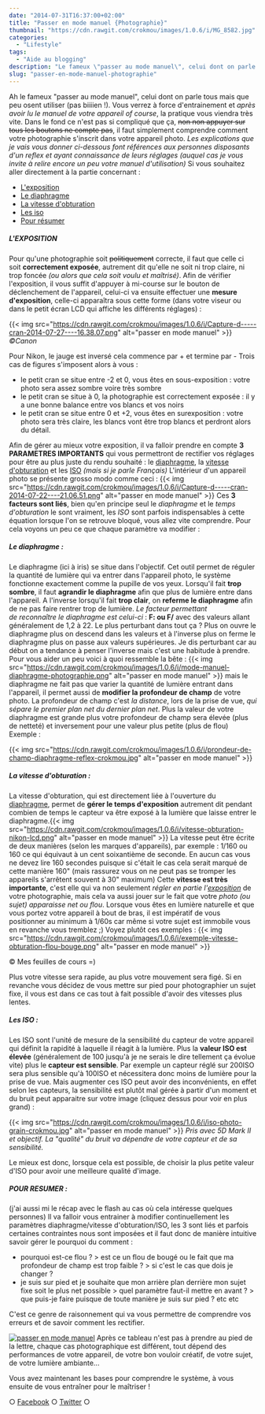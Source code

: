 ```yaml
---
date: "2014-07-31T16:37:00+02:00"
title: "Passer en mode manuel {Photographie}"
thumbnail: "https://cdn.rawgit.com/crokmou/images/1.0.6/i/MG_8582.jpg"
categories:
  - "Lifestyle"
tags:
  - "Aide au blogging"
description: "Le fameux \"passer au mode manuel\", celui dont on parle tous mais que peu utilisent. Vous verrez à force d'entrainement, la pratique vous viendra très vite!"
slug: "passer-en-mode-manuel-photographie"
---
```


Ah le fameux "passer au mode manuel", celui dont on parle tous mais que peu osent utiliser (pas biiiien !). Vous verrez à force d'entrainement et _après avoir lu le manuel de votre appareil of course_, la pratique vous viendra très vite. Dans le fond ce n'est pas si compliqué que ça, <del>non non appuyer sur tous les boutons ne compte pas</del>, il faut simplement comprendre comment votre photographie s'inscrit dans votre appareil photo. _Les explications que je vais vous donner ci-dessous font références aux personnes disposants d'un reflex et ayant connaissance de leurs réglages (auquel cas je vous invite à relire encore un peu votre manuel d'utilisation)_ Si vous souhaitez aller directement à la partie concernant :

*   [L'exposition](#exposition)
*   [Le diaphragme](#diaphragme)
*   [La vitesse d'obturation](#vitesse)
*   [Les iso](#iso)
*   [Pour résumer](#resumer)

##### <a name="exposition"></a>L'EXPOSITION

Pour qu'une photographie soit <del>politiquement</del> correcte, il faut que celle ci soit **correctement exposée**, autrement dit qu'elle ne soit ni trop claire, ni trop foncée _(ou alors que cela soit voulu et maîtrisé)_. Afin de vérifier l'exposition, il vous suffit d'appuyer à mi-course sur le bouton de déclenchement de l'appareil, celui-ci va ensuite effectuer une **mesure d'exposition**, celle-ci apparaîtra sous cette forme (dans votre viseur ou dans le petit écran LCD qui affiche les différents réglages) :

{{< img src="https://cdn.rawgit.com/crokmou/images/1.0.6/i/Capture-d-----cran-2014-07-27----16.38.07.png" alt="passer en mode manuel" >}} _©Canon_

Pour Nikon, le jauge est inversé cela commence par + et termine par - Trois cas de figures s'imposent alors à vous :

*   le petit cran se situe entre -2 et 0, vous êtes en sous-exposition : votre photo sera assez sombre voire très sombre
*   le petit cran se situe à 0, la photographie est correctement exposée : il y a une bonne balance entre vos blancs et vos noirs
*   le petit cran se situe entre 0 et +2, vous êtes en surexposition : votre photo sera très claire, les blancs vont être trop blancs et perdront alors du détail.

Afin de gérer au mieux votre exposition, il va falloir prendre en compte **3 PARAMETRES IMPORTANTS** qui vous permettront de rectifier vos réglages pour être au plus juste du rendu souhaité : le [diaphragme](#diaphragme), la [vitesse d'obturation](#vitesse) et les [ISO](#iso) _(mais si je parle Français)_ L'intérieur d'un appareil photo se présente grosso modo comme ceci : {{< img src="https://cdn.rawgit.com/crokmou/images/1.0.6/i/Capture-d-----cran-2014-07-22----21.06.51.png" alt="passer en mode manuel" >}} Ces **3 facteurs sont liés**, bien qu'en principe seul le _diaphragme_ et le _temps d'obturation_ le sont vraiment, les _ISO_ sont parfois indispensables à cette équation lorsque l'on se retrouve bloqué, vous allez vite comprendre. Pour cela voyons un peu ce que chaque paramètre va modifier :

##### <a name="diaphragme"></a>Le diaphragme :

Le diaphragme (ici à iris) se situe dans l'objectif. Cet outil permet de réguler la quantité de lumière qui va entrer dans l'appareil photo, le système fonctionne exactement comme la pupille de vos yeux. Lorsqu'il fait **trop sombre**, il faut **agrandir le diaphragme** afin que plus de lumière entre dans l'appareil. A l'inverse lorsqu'il fait **trop clair**, on **referme le diaphragme** afin de ne pas faire rentrer trop de lumière. _Le facteur permettant de reconnaître le diaphragme est celui-ci_ : **F: ou F/** avec des valeurs allant généralement de 1,2 à 22\. Le plus perturbant dans tout ça ? Plus on ouvre le diaphragme plus on descend dans les valeurs et à l'inverse plus on ferme le diaphragme plus on passe aux valeurs supérieures. Je dis perturbant car au début on a tendance à penser l'inverse mais c'est une habitude à prendre. Pour vous aider un peu voici à quoi ressemble la bête : {{< img src="https://cdn.rawgit.com/crokmou/images/1.0.6/i/mode-manuel-diaphragme-photographie.png" alt="passer en mode manuel" >}} mais le diaphragme ne fait pas que varier la quantité de lumière entrant dans l'appareil, il permet aussi de **modifier la profondeur de champ** de votre photo. La profondeur de champ c'est _la distance_, lors de la prise de vue, _qui sépare le premier plan net du dernier plan net_. Plus la valeur de votre diaphragme est grande plus votre profondeur de champ sera élevée (plus de netteté) et inversement pour une valeur plus petite (plus de flou) Exemple :

{{< img src="https://cdn.rawgit.com/crokmou/images/1.0.6/i/prondeur-de-champ-diaphragme-reflex-crokmou.jpg" alt="passer en mode manuel" >}}

##### <a name="vitesse"></a>La vitesse d'obturation :

La vitesse d'obturation, qui est directement liée à l'ouverture du [diaphragme](#diaphragme), permet de **gérer le temps d'exposition** autrement dit pendant combien de temps le capteur va être exposé à la lumière que laisse entrer le diaphragme.{{< img src="https://cdn.rawgit.com/crokmou/images/1.0.6/i/vitesse-obturation-nikon-lcd.png" alt="passer en mode  manuel" >}} La vitesse peut être écrite de deux manières (selon les marques d'appareils), par exemple : 1/160 ou 160 ce qui équivaut à un cent soixantième de seconde. En aucun cas vous ne devez lire 160 secondes puisque si c'était le cas cela serait marqué de cette manière 160" (mais rassurez vous on ne peut pas se tromper les appareils s'arrêtent souvent à 30" maximum) Cette **vitesse est très importante**, c'est elle qui va non seulement _régler en partie l'[exposition](#exposition)_ de votre photographie, mais cela va aussi jouer sur le fait que votre _photo (ou sujet) apparaisse net ou flou_. Lorsque vous êtes en lumière naturelle et que vous portez votre appareil à bout de bras, il est impératif de vous positionner au minimum à 1/60s car même si votre sujet est immobile vous en revanche vous tremblez ;) Voyez plutôt ces exemples : {{< img src="https://cdn.rawgit.com/crokmou/images/1.0.6/i/exemple-vitesse-obturation-flou-bouge.png" alt="passer en mode manuel" >}}

© Mes feuilles de cours =)

Plus votre vitesse sera rapide, au plus votre mouvement sera figé. Si en revanche vous décidez de vous mettre sur pied pour photographier un sujet fixe, il vous est dans ce cas tout à fait possible d'avoir des vitesses plus lentes.

##### <a name="iso"></a>Les ISO :

Les ISO sont l'unité de mesure de la sensibilité du capteur de votre appareil qui définit la rapidité à laquelle il réagit à la lumière. Plus la **valeur ISO est élevée** (généralement de 100 jusqu'à je ne serais le dire tellement ça évolue vite) plus le **capteur est sensible**. Par exemple un capteur réglé sur 200ISO sera plus sensible qu'à 100ISO et nécessitera donc moins de lumière pour la prise de vue. Mais augmenter ces ISO peut avoir des inconvénients, en effet selon les capteurs, la sensibilité est plutôt mal gérée à partir d'un moment et du bruit peut apparaitre sur votre image (cliquez dessus pour voir en plus grand) :

{{< img src="https://cdn.rawgit.com/crokmou/images/1.0.6/i/iso-photo-grain-crokmou.jpg" alt="passer en mode manuel" >}} _Pris avec 5D Mark II et objectif. La "qualité" du bruit va dépendre de votre capteur et de sa sensibilité._

Le mieux est donc, lorsque cela est possible, de choisir la plus petite valeur d'ISO pour avoir une meilleure qualité d'image.

##### <a name="resumer"></a>POUR RESUMER :

(j'ai aussi mi le récap avec le flash au cas où cela intéresse quelques personnes) Il va falloir vous entrainer à modifier continuellement les paramètres diaphragme/vitesse d'obturation/ISO, les 3 sont liés et parfois certaines contraintes nous sont imposées et il faut donc de manière intuitive savoir gérer le pourquoi du comment :

*   pourquoi est-ce flou ? > est ce un flou de bougé ou le fait que ma profondeur de champ est trop faible ? > si c'est le cas que dois je changer ?
*   je suis sur pied et je souhaite que mon arrière plan derrière mon sujet fixe soit le plus net possible > quel paramètre faut-il mettre en avant ? > que puis-je faire puisque de toute manière je suis sur pied ? etc etc

C'est ce genre de raisonnement qui va vous permettre de comprendre vos erreurs et de savoir comment les rectifier.

[![passer en mode manuel](https://cdn.rawgit.com/crokmou/images/1.0.6/i/recap-mode-manuel-vitesse-diaph-iso.jpg)](https://cdn.rawgit.com/crokmou/images/1.0.6/i/recap-mode-manuel-vitesse-diaph-iso.jpg) Après ce tableau n'est pas à prendre au pied de la lettre, chaque cas photographique est différent, tout dépend des performances de votre appareil, de votre bon vouloir créatif, de votre sujet, de votre lumière ambiante...

Vous avez maintenant les bases pour comprendre le système, à vous ensuite de vous entraîner pour le maîtriser !

○ [Facebook](https://www.facebook.com/crokmou.blog) ○ [Twitter](https://twitter.com/Crokmou) ○